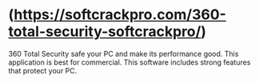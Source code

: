 #  (https://softcrackpro.com/360-total-security-softcrackpro/)
360 Total Security safe your PC and make its performance good. This application is best for commercial. This software includes strong features that protect your PC.
